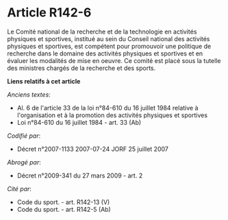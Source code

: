 # Article R142-6

Le Comité national de la recherche et de la technologie en activités physiques et sportives, institué au sein du Conseil
national des activités physiques et sportives, est compétent pour promouvoir une politique de recherche dans le domaine des
activités physiques et sportives et en évaluer les modalités de mise en oeuvre. Ce comité est placé sous la tutelle des
ministres chargés de la recherche et des sports.

**Liens relatifs à cet article**

_Anciens textes_:

  - Al. 6 de l'article 33 de la loi n°84-610 du 16 juillet 1984 relative à l'organisation et à la promotion des activités physiques et sportives
  - Loi n°84-610 du 16 juillet 1984 - art. 33 (Ab)

_Codifié par_:

  - Décret n°2007-1133 2007-07-24 JORF 25 juillet 2007

_Abrogé par_:

  - Décret n°2009-341 du 27 mars 2009 - art. 2

_Cité par_:

  - Code du sport. - art. R142-13 (V)
  - Code du sport. - art. R142-5 (Ab)
